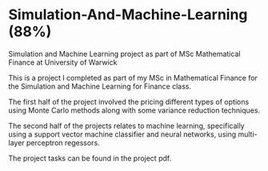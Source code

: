 # Simulation-And-Machine-Learning (88%)

Simulation and Machine Learning project as part of MSc Mathematical Finance at University of Warwick

This is a project I completed as part of my MSc in Mathematical Finance for the Simulation and Machine Learning for Finance class.

The first half of the project involved the pricing different types of options using Monte Carlo methods along with some variance reduction techniques.

The second half of the projects relates to machine learning, specifically using a support vector machine classifier and neural networks, using multi-layer perceptron regessors.

The project tasks can be found in the project pdf.


